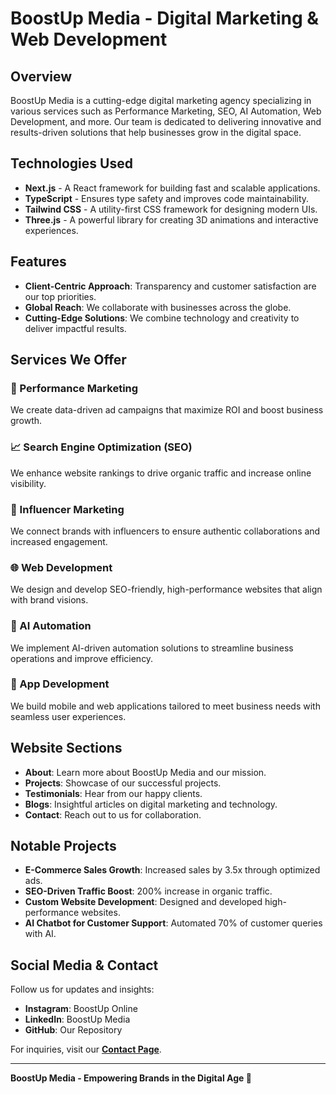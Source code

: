 # BoostUp Media - Digital Marketing & Web Development

## Overview

BoostUp Media is a cutting-edge digital marketing agency specializing in various services such as Performance Marketing, SEO, AI Automation, Web Development, and more. Our team is dedicated to delivering innovative and results-driven solutions that help businesses grow in the digital space.

## Technologies Used

- **Next.js** - A React framework for building fast and scalable applications.
- **TypeScript** - Ensures type safety and improves code maintainability.
- **Tailwind CSS** - A utility-first CSS framework for designing modern UIs.
- **Three.js** - A powerful library for creating 3D animations and interactive experiences.

## Features

- **Client-Centric Approach**: Transparency and customer satisfaction are our top priorities.
- **Global Reach**: We collaborate with businesses across the globe.
- **Cutting-Edge Solutions**: We combine technology and creativity to deliver impactful results.

## Services We Offer

### 🚀 Performance Marketing
We create data-driven ad campaigns that maximize ROI and boost business growth.

### 📈 Search Engine Optimization (SEO)
We enhance website rankings to drive organic traffic and increase online visibility.

### 🎯 Influencer Marketing
We connect brands with influencers to ensure authentic collaborations and increased engagement.

### 🌐 Web Development
We design and develop SEO-friendly, high-performance websites that align with brand visions.

### 🤖 AI Automation
We implement AI-driven automation solutions to streamline business operations and improve efficiency.

### 📱 App Development
We build mobile and web applications tailored to meet business needs with seamless user experiences.

## Website Sections

- **About**: Learn more about BoostUp Media and our mission.
- **Projects**: Showcase of our successful projects.
- **Testimonials**: Hear from our happy clients.
- **Blogs**: Insightful articles on digital marketing and technology.
- **Contact**: Reach out to us for collaboration.

## Notable Projects

- **E-Commerce Sales Growth**: Increased sales by 3.5x through optimized ads.
- **SEO-Driven Traffic Boost**: 200% increase in organic traffic.
- **Custom Website Development**: Designed and developed high-performance websites.
- **AI Chatbot for Customer Support**: Automated 70% of customer queries with AI.

## Social Media & Contact

Follow us for updates and insights:

- **Instagram**: BoostUp Online
- **LinkedIn**: BoostUp Media
- **GitHub**: Our Repository

For inquiries, visit our **[Contact Page](#)**.

---

**BoostUp Media - Empowering Brands in the Digital Age 🚀**
